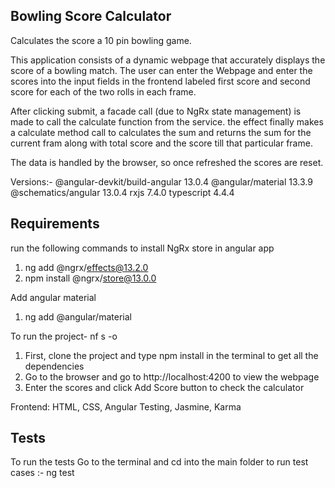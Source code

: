 Bowling Score Calculator
------------------------

Calculates the score a 10 pin bowling game.

This application consists of a dynamic webpage that accurately displays the score of a bowling match.
The user can enter the Webpage and enter the scores into the input fields in the frontend labeled first score 
and second score for each of the two rolls in each frame.

After clicking submit, a facade call (due to NgRx state management) is made to call the calculate function from the service.
the effect finally makes a calculate method call to calculates the sum and returns the sum for the current fram along with total score and
the score till that particular frame.

The data is handled by the browser, so once refreshed the scores are reset.

Versions:-
@angular-devkit/build-angular   13.0.4
@angular/material               13.3.9
@schematics/angular             13.0.4
rxjs                            7.4.0
typescript                      4.4.4


Requirements
------------
run the following commands to install NgRx store in angular app
1. ng add @ngrx/effects@13.2.0 
2. npm install @ngrx/store@13.0.0 

Add angular material
1. ng add @angular/material 

To run the project-
nf s -o

1. First, clone the project and type npm install in the terminal to get all the dependencies
2. Go to the browser and go to http://localhost:4200 to view the webpage
3. Enter the scores and click Add Score button to check the calculator

Frontend: HTML, CSS, Angular
Testing, Jasmine, Karma

Tests
-----

To run the tests 
Go to the terminal and cd into the main folder
to run test cases :-
ng test